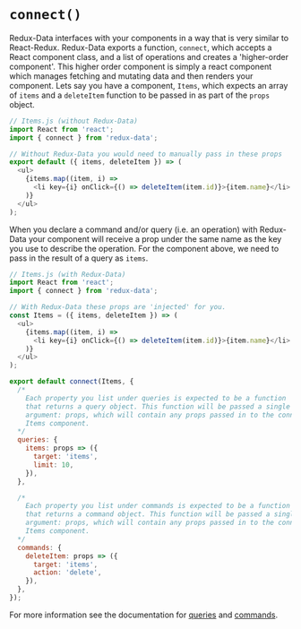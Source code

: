 # `connect()`

Redux-Data interfaces with your components in a way that is very similar to React-Redux. Redux-Data exports a function, `connect`, which accepts a React component class, and a list of operations and creates a 'higher-order component'. This higher order component is simply a react component which manages fetching and mutating data and then renders your component. Lets say you have a component, `Items`, which expects an array of `items` and a `deleteItem` function to be passed in as part of the `props` object.

```javascript
// Items.js (without Redux-Data)
import React from 'react';
import { connect } from 'redux-data';

// Without Redux-Data you would need to manually pass in these props
export default ({ items, deleteItem }) => (
  <ul>
    {items.map((item, i) =>
      <li key={i} onClick={() => deleteItem(item.id)}>{item.name}</li>
    )}
  </ul>
);
```

When you declare a command and/or query (i.e. an operation) with Redux-Data your component will receive a prop under the same name as the key you use to describe the operation. For the component above, we need to pass in the result of a query as `items`.

```javascript
// Items.js (with Redux-Data)
import React from 'react';
import { connect } from 'redux-data';

// With Redux-Data these props are 'injected' for you.
const Items = ({ items, deleteItem }) => (
  <ul>
    {items.map((item, i) =>
      <li key={i} onClick={() => deleteItem(item.id)}>{item.name}</li>
    )}
  </ul>
);

export default connect(Items, {
  /*
    Each property you list under queries is expected to be a function
    that returns a query object. This function will be passed a single
    argument: props, which will contain any props passed in to the connect
    Items component.
  */
  queries: {
    items: props => ({
      target: 'items',
      limit: 10,
    }),
  },

  /*
    Each property you list under commands is expected to be a function
    that returns a command object. This function will be passed a single
    argument: props, which will contain any props passed in to the connect
    Items component.
  */
  commands: {
    deleteItem: props => ({
      target: 'items',
      action: 'delete',
    }),
  },
});
```

For more information see the documentation for [queries](/docs/queries) and [commands](/docs/commands).
